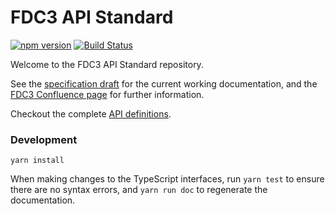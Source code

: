 # FDC3 API Standard

[![npm version](https://badge.fury.io/js/hubot-symphony.svg)](https://badge.fury.io/js/hubot-symphony)
[![Build Status](https://travis-ci.org/maoo/API.svg?branch=master)](https://travis-ci.org/maoo/API)

Welcome to the FDC3 API Standard repository.

See the [specification draft](http://fdc3-api.github.io/specs.html) for the current working documentation, and the <a href="https://finosfoundation.atlassian.net/wiki/spaces/FDC3" target="_blank">FDC3 Confluence page</a> for further information.

Checkout the complete [API definitions](ts/README.md).

### Development

```
yarn install
```

When making changes to the TypeScript interfaces, run `yarn test` to ensure there are no syntax errors, and `yarn run doc` to regenerate the documentation.
